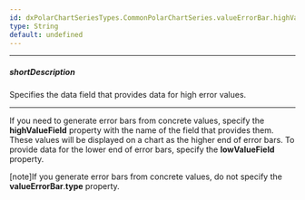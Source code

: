 ```yaml
---
id: dxPolarChartSeriesTypes.CommonPolarChartSeries.valueErrorBar.highValueField
type: String
default: undefined
---
```

---
##### shortDescription
Specifies the data field that provides data for high error values.

---
If you need to generate error bars from concrete values, specify the **highValueField** property with the name of the field that provides them. These values will be displayed on a chart as the higher end of error bars. To provide data for the lower end of error bars, specify the **lowValueField** property.

[note]If you generate error bars from concrete values, do not specify the **valueErrorBar**.**type** property.